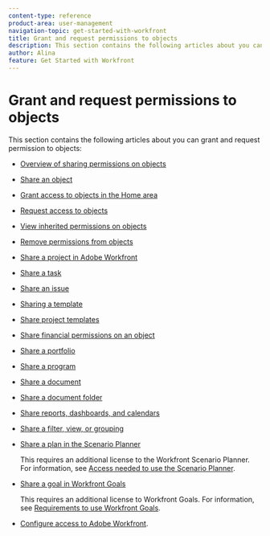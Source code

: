 ```yaml
---
content-type: reference
product-area: user-management
navigation-topic: get-started-with-workfront
title: Grant and request permissions to objects
description: This section contains the following articles about you can grant and request permission to objects - EDIT ME.
author: Alina
feature: Get Started with Workfront
---
```


# Grant and request permissions to objects

This section contains the following articles about you can grant and request permission to objects:

* [Overview of sharing permissions on objects](../../workfront-basics/grant-and-request-access-to-objects/sharing-permissions-on-objects-overview.md) 
* [Share an object](../../workfront-basics/grant-and-request-access-to-objects/share-an-object.md) 
* [Grant access to objects in the Home area](../../workfront-basics/grant-and-request-access-to-objects/grant-access-home.md) 
* [Request access to objects](../../workfront-basics/grant-and-request-access-to-objects/request-access.md) 
* [View inherited permissions on objects](../../workfront-basics/grant-and-request-access-to-objects/view-inherited-permissions-on-objects.md) 
* [Remove permissions from objects](../../workfront-basics/grant-and-request-access-to-objects/remove-permissions-from-objects.md) 
* [Share a project in Adobe Workfront](../../workfront-basics/grant-and-request-access-to-objects/share-a-project.md) 
* [Share a task](../../workfront-basics/grant-and-request-access-to-objects/share-a-task.md) 
* [Share an issue](../../workfront-basics/grant-and-request-access-to-objects/share-an-issue.md) 
* [Sharing a template](../../workfront-basics/grant-and-request-access-to-objects/share-a-template.md) 
* [Share project templates](../../manage-work/projects/create-and-manage-templates/share-project-template.md) 
* [Share financial permissions on an object](../../workfront-basics/grant-and-request-access-to-objects/share-financial-permissions-object.md) 
* [Share a portfolio](../../workfront-basics/grant-and-request-access-to-objects/share-a-portfolio..md) 
* [Share a program](../../workfront-basics/grant-and-request-access-to-objects/share-a-program.md) 
* [Share a document](../../workfront-basics/grant-and-request-access-to-objects/document-permissions.md) 
* [Share a document folder](../../workfront-basics/grant-and-request-access-to-objects/share-a-document-folder.md) 
* [Share reports, dashboards, and calendars](../../workfront-basics/grant-and-request-access-to-objects/permissions-reports-dashboards-calendars.md) 
* [Share a filter, view, or grouping](../../reports-and-dashboards/reports/reporting-elements/share-filter-view-grouping.md) 
* [Share a plan in the Scenario Planner](../../scenario-planner/share-a-plan.md)

  This requires an additional license to the Workfront Scenario Planner. For information, see [Access needed to use the Scenario Planner](../../scenario-planner/access-needed-to-use-sp.md). 

* [Share a goal in Workfront Goals](../../workfront-goals/workfront-goals-settings/share-a-goal.md)

  This requires an additional license to Workfront Goals. For information, see [Requirements to use Workfront Goals](../../workfront-goals/goal-management/access-needed-for-wf-goals.md).

* [Configure access to Adobe Workfront](../../administration-and-setup/add-users/configure-and-grant-access/configure-access.md).

